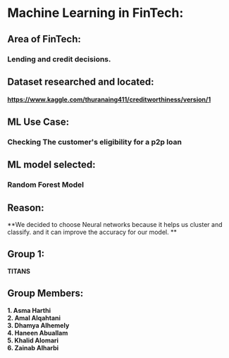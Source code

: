 # Machine Learning in FinTech:

## Area of FinTech:
### Lending and credit decisions.
 
## Dataset researched and located:
#### https://www.kaggle.com/thuranaing411/creditworthiness/version/1
 
## ML Use Case:

### Checking The customer's eligibility for  a p2p loan
 
## ML model selected:
### Random Forest Model
 
## Reason:
**We decided to choose Neural networks because it helps us cluster and classify. and it can improve the accuracy for our model. **
## Group 1:
 **TITANS** 
## Group Members:
 **1. Asma Harthi**\
 **2. Amal Alqahtani**\
 **3. Dhamya Alhemely**\
 **4. Haneen Abuallam**\
 **5. Khalid Alomari**\
 **6. Zainab Alharbi**
 
 


